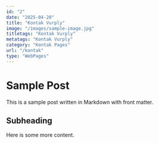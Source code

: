 ```yaml
---
id: "2"
date: "2025-04-20"
title: "Kontak Vurply"
image: "/images/sample-image.jpg"
titletags: "Kontak Vurply"
metatags: "Kontak Vurply"
category: "Kontak Pages"
url: "/kontak"
type: "WebPages"
---
```


# Sample Post

This is a sample post written in Markdown with front matter.

## Subheading

Here is some more content.

